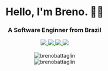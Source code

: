 <h1 align="center">
  Hello, I'm Breno. 👋🏻
</h1>

<h3 align="center">A Software Enginner from Brazil</h3>
<div align="center">
  <a href="https://www.hackerrank.com/brenobattaglin">
    <img
      src="https://img.shields.io/badge/hackerrank-2E3440?style=for-the-badge&logo=hackerrank&logoColor=5E81AC"
    />
  </a>
  <a href="https://www.instagram.com/brenobattaglin">
    <img
      src="https://img.shields.io/badge/instagram-2E3440?style=for-the-badge&logo=instagram&logoColor=5E81AC"
    />
  </a>
  <a href="https://www.linkedin.com/in/brenobattaglin">
    <img
      src="https://img.shields.io/badge/linkedin-2E3440?style=for-the-badge&logo=linkedin&logoColor=5E81AC"
    />
  </a>
  <a href="https://open.spotify.com/user/brenobattaglin">
    <img
      src="https://img.shields.io/badge/spotify-2E3440?style=for-the-badge&logo=spotify&logoColor=5E81AC"
    />
  </a>
  <br />
  <br />
  <img
    src="https://github-readme-streak-stats.herokuapp.com?user=brenobattaglin&theme=nord&hide_border=true&date_format=M%20j%5B%2C%20Y%5D"
    alt="brenobattaglin"
  />

  <br />
  <img
    src="https://github-readme-stats.vercel.app/api/top-langs?username=brenobattaglin&show_icons=true&theme=nord&locale=en&layout=compact&hide_border=true"
    alt="brenobattaglin"
  />
</div>
